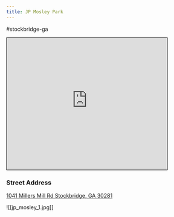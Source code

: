```yaml
---
title: JP Mosley Park
---
```


#stockbridge-ga
<iframe width="425" height="350" src="https://www.openstreetmap.org/export/embed.html?bbox=-84.16503667831422%2C33.532670972488205%2C-84.16082561016084%2C33.53472789464694&amp;layer=mapnik&amp;marker=33.53369943968489%2C-84.16293114423752" style="border: 1px solid black"></iframe>

### Street Address

 [1041 Millers Mill Rd
Stockbridge, GA 30281](https://www.openstreetmap.org/?mlat=33.533699&amp;mlon=-84.162931#map=19/33.533699/-84.162931)


![[jp_mosley_1.jpg]]